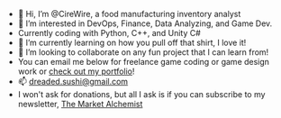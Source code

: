 - 👋 Hi, I’m @CireWire, a food manufacturing inventory analyst
- 👀 I’m interested in DevOps, Finance, Data Analyzing, and Game Dev.
- Currently coding with Python, C++, and Unity C#
- 🌱 I’m currently learning on how you pull off that shirt, I love it!
- 💞️ I’m looking to collaborate on any fun project that I can learn from!
- You can email me below for freelance game coding or game design work or [check out my portfolio](https://behance.net/cirewire)!
- 📫 dreaded.sushi@gmail.com
- I won't ask for donations, but all I ask is if you can subscribe to my newsletter, [The Market Alchemist](https://www.marketalchemist.substack.com)

<!---
CireWire/CireWire is a ✨ special ✨ repository because its `README.md` (this file) appears on your GitHub profile.
You can click the Preview link to take a look at your changes.
--->
